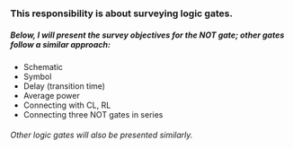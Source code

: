 ### This responsibility is about surveying logic gates.

##### Below, I will present the survey objectives for the NOT gate; other gates follow a similar approach:

* Schematic
* Symbol
* Delay (transition time)
* Average power
* Connecting with CL, RL
* Connecting three NOT gates in series
###### Other logic gates will also be presented similarly.
